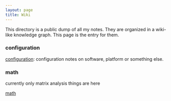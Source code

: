 ```yaml
---
layout: page
title: Wiki
---
```


This directory is a public dump of all my notes. They are organized in a wiki-like knowledge graph. This page is the entry for them.

### configuration

<a href="/wiki/configuration/" target="_blank">configuration</a>: configuration notes on software, platform or something else.

### math

currently only matrix analysis things are here

<a href="/wiki/math/" target="_blank">math</a>

